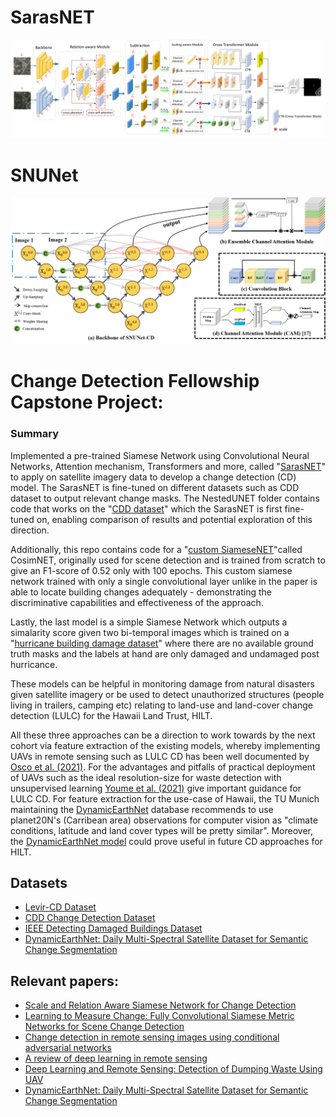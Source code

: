 # SarasNET
![SarasNET](img/model.jpg)

# SNUNet
![SNUNet](img/SNUNet.png)


# Change Detection Fellowship Capstone Project:

### Summary

Implemented a pre-trained Siamese Network using Convolutional Neural Networks, Attention mechanism, Transformers and more, called "[SarasNET](https://github.com/f64051041/SARAS-Net)" to apply on satellite imagery data to develop a change detection (CD) model. The SarasNET is fine-tuned on different datasets such as CDD dataset to output relevant change masks. The NestedUNET folder contains code that works on the "[CDD dataset](https://drive.google.com/file/d/1GX656JqqOyBi_Ef0w65kDGVto-nHrNs9/edit)" which the SarasNET is first fine-tuned on, enabling comparison of results and potential exploration of this direction.

Additionally, this repo contains code for a "[custom SiameseNET](https://arxiv.org/abs/1810.09111)"called CosimNET, originally used for scene detection and is trained from scratch to give an F1-score of 0.52 only with 100 epochs. This custom siamese network trained with only a single convolutional layer unlike in the paper is able to locate building changes adequately - demonstrating the discriminative capabilities and effectiveness of the approach.

Lastly, the last model is a simple Siamese Network which outputs a simalarity score given two bi-temporal images which is trained on a "[hurricane building damage dataset](https://ieee-dataport.org/open-access/detecting-damaged-buildings-post-hurricane-satellite-imagery-based-customized)" where there are no available ground truth masks and the labels at hand are only damaged and undamaged post hurricance.

These models can be helpful in monitoring damage from natural disasters given satellite imagery or be used to detect unauthorized structures (people living in trailers, camping etc) relating to land-use and land-cover change detection (LULC) for the Hawaii Land Trust, HILT.

All these three approaches can be a direction to work towards by the next cohort via feature extraction of the existing models, whereby implementing UAVs in remote sensing such as LULC CD has been well documented by [Osco et al. (2021)](https://arxiv.org/pdf/2101.10861.pdf). For the advantages and pitfalls of practical deployment of UAVs such as the ideal resolution-size for waste detection with unsupervised learning [Youme et al. (2021)](https://reader.elsevier.com/reader/sd/pii/S1877050921011224?token=14CBFD15842FF7B7DC57A4325A6591E905A3DDA92DC951D256BC8559968F6614799323CA5EAA1DD95684DDBCD3E012D0&originRegion=eu-west-1&originCreation=20230330180017) give important guidance for LULC CD. For feature extraction for the use-case of Hawaii, the TU Munich maintaining the [DynamicEarthNet](https://mediatum.ub.tum.de/1650201?id=1650201&change_language=en) database recommends to use planet20N's (Carribean area) observations for computer vision as "climate conditions, latitude and land cover types will be pretty similar". Moreover, the [DynamicEarthNet model](https://arxiv.org/abs/2203.12560) could prove useful in future CD approaches for HILT.

## Datasets

- [Levir-CD Dataset](https://justchenhao.github.io/LEVIR/)
- [CDD Change Detection Dataset](https://drive.google.com/file/d/1GX656JqqOyBi_Ef0w65kDGVto-nHrNs9/edit) 
- [IEEE Detecting Damaged Buildings Dataset](https://ieee-dataport.org/open-access/detecting-damaged-buildings-post-hurricane-satellite-imagery-based-customized)
- [DynamicEarthNet: Daily Multi-Spectral Satellite Dataset for Semantic Change Segmentation](https://mediatum.ub.tum.de/1650201?id=1650201&change_language=en)

## Relevant papers:
  - [Scale and Relation Aware Siamese Network for Change Detection](https://arxiv.org/abs/2212.01287)
  - [Learning to Measure Change: Fully Convolutional Siamese Metric Networks for Scene Change Detection](https://arxiv.org/abs/1810.09111)
  - [Change detection in remote sensing images using conditional adversarial networks](https://www.int-arch-photogramm-remote-sens-spatial-inf-sci.net/XLII-2/565/2018/isprs-archives-XLII-2-565-2018.pdf)
  - [A review of deep learning in remote sensing](https://arxiv.org/pdf/2101.10861.pdf)
  - [Deep Learning and Remote Sensing: Detection of Dumping
Waste Using UAV](https://reader.elsevier.com/reader/sd/pii/S1877050921011224?token=14CBFD15842FF7B7DC57A4325A6591E905A3DDA92DC951D256BC8559968F6614799323CA5EAA1DD95684DDBCD3E012D0&originRegion=eu-west-1&originCreation=20230330180017)
- [DynamicEarthNet: Daily Multi-Spectral Satellite Dataset for Semantic Change Segmentation](https://arxiv.org/abs/2203.12560)

